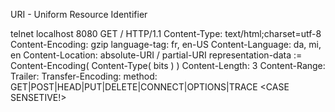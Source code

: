 URI - Uniform Resource Identifier

telnet localhost 8080
GET / HTTP/1.1
Content-Type: text/html;charset=utf-8
Content-Encoding: gzip
language-tag: fr, en-US
Content-Language: da, mi, en
Content-Location: absolute-URI / partial-URI
representation-data := Content-Encoding( Content-Type( bits ) )
Content-Length: 3
Content-Range:
Trailer:
Transfer-Encoding:
method: GET|POST|HEAD|PUT|DELETE|CONNECT|OPTIONS|TRACE <CASE SENSETIVE!>
